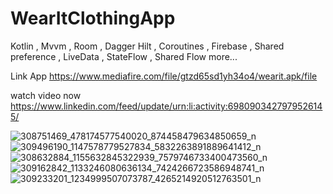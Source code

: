 # WearItClothingApp
Kotlin , Mvvm , Room , Dagger Hilt ,  Coroutines ,  Firebase  , Shared preference  , LiveData , StateFlow , Shared Flow more...


Link App 
https://www.mediafire.com/file/gtzd65sd1yh34o4/wearit.apk/file


watch video now 
https://www.linkedin.com/feed/update/urn:li:activity:6980903427979526145/

![308751469_478174577540020_874458479634850659_n](https://user-images.githubusercontent.com/108500575/192811589-86bfbcbe-eca9-4993-9207-7d7670e20396.png)
![309496190_1147578779527834_5832263891889641412_n](https://user-images.githubusercontent.com/108500575/192811533-8af10364-7679-461e-bd45-d6f8923a4123.png)
![308632884_1155632845322939_7579746733400473560_n](https://user-images.githubusercontent.com/108500575/192811557-dd474c72-fa94-444a-b7ed-d7fc00300f95.png)
![309162842_1133246080636134_7424266723586948741_n](https://user-images.githubusercontent.com/108500575/192811619-6ba1ad4e-b174-4ad4-997b-49cb9d9648a6.png)
![309233201_1234999507073787_4265214920512763501_n](https://user-images.githubusercontent.com/108500575/192811644-b4d2b29a-5eee-4e83-8ee0-70692c299615.png)
